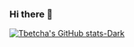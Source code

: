 ### Hi there 👋
[![Tbetcha's GitHub stats-Dark](https://tmb-github-readme-stats.vercel.app&show_icons=true&theme=tokyonight)](https://github.com/Tbetcha/github-readme-stats#gh-dark-mode-only)

<!--[![Tbetcha's GitHub stats-Dark](https://github-readme-stats.vercel.app/api?username=Tbetcha&show_icons=true&theme=dark#gh-dark-mode-only)](https://github.com/Tbetcha/github-readme-stats#gh-dark-mode-only) --!>
<!--
**TBetcha/Tbetcha** is a ✨ _special_ ✨ repository because its `README.md` (this file) appears on your GitHub profile.

Here are some ideas to get you started:


- 🔭 I’m currently working on ...
- 🌱 I’m currently learning ...
- 👯 I’m looking to collaborate on ...
- 🤔 I’m looking for help with ...
- 💬 Ask me about ...
- 📫 How to reach me: ...
- 😄 Pronouns: ...
- ⚡ Fun fact: ...
-->
